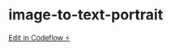 # image-to-text-portrait

[Edit in Codeflow ⚡️](https://stackblitz.com/~/github.com/gonzalote99/image-to-text-portrait)